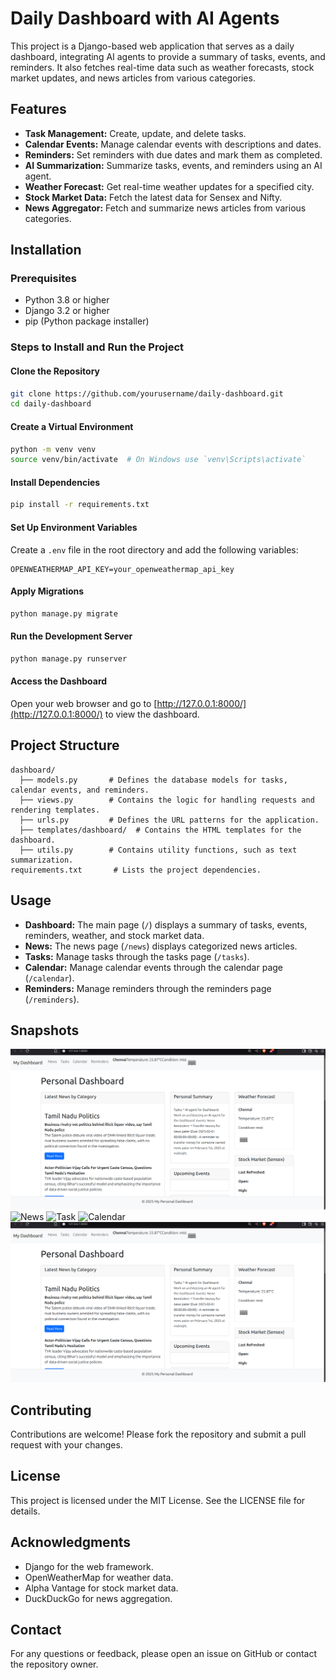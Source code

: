 # Daily Dashboard with AI Agents

This project is a Django-based web application that serves as a daily dashboard, integrating AI agents to provide a summary of tasks, events, and reminders. It also fetches real-time data such as weather forecasts, stock market updates, and news articles from various categories.

## Features
- **Task Management:** Create, update, and delete tasks.
- **Calendar Events:** Manage calendar events with descriptions and dates.
- **Reminders:** Set reminders with due dates and mark them as completed.
- **AI Summarization:** Summarize tasks, events, and reminders using an AI agent.
- **Weather Forecast:** Get real-time weather updates for a specified city.
- **Stock Market Data:** Fetch the latest data for Sensex and Nifty.
- **News Aggregator:** Fetch and summarize news articles from various categories.

## Installation

### Prerequisites
- Python 3.8 or higher
- Django 3.2 or higher
- pip (Python package installer)

### Steps to Install and Run the Project

#### Clone the Repository
```bash
git clone https://github.com/yourusername/daily-dashboard.git
cd daily-dashboard
```

#### Create a Virtual Environment
```bash
python -m venv venv
source venv/bin/activate  # On Windows use `venv\Scripts\activate`
```

#### Install Dependencies
```bash
pip install -r requirements.txt
```

#### Set Up Environment Variables
Create a `.env` file in the root directory and add the following variables:
```
OPENWEATHERMAP_API_KEY=your_openweathermap_api_key
```

#### Apply Migrations
```bash
python manage.py migrate
```

#### Run the Development Server
```bash
python manage.py runserver
```

#### Access the Dashboard
Open your web browser and go to [http://127.0.0.1:8000/](http://127.0.0.1:8000/) to view the dashboard.

## Project Structure
```
dashboard/
  ├── models.py       # Defines the database models for tasks, calendar events, and reminders.
  ├── views.py        # Contains the logic for handling requests and rendering templates.
  ├── urls.py         # Defines the URL patterns for the application.
  ├── templates/dashboard/  # Contains the HTML templates for the dashboard.
  ├── utils.py        # Contains utility functions, such as text summarization.
requirements.txt       # Lists the project dependencies.
```

## Usage
- **Dashboard:** The main page (`/`) displays a summary of tasks, events, reminders, weather, and stock market data.
- **News:** The news page (`/news`) displays categorized news articles.
- **Tasks:** Manage tasks through the tasks page (`/tasks`).
- **Calendar:** Manage calendar events through the calendar page (`/calendar`).
- **Reminders:** Manage reminders through the reminders page (`/reminders`).

## Snapshots
![Dashboard View](https://github.com/senthilthangaiah/personaldaashboard/blob/master/images/img1.png)
![News]([image2.jpeg](https://github.com/senthilthangaiah/personaldaashboard/blob/master/images/img2.png))
![Task]([image1.jpeg](https://github.com/senthilthangaiah/personaldaashboard/blob/master/images/img3.png))
![Calendar]([image2.jpeg](https://github.com/senthilthangaiah/personaldaashboard/blob/master/images/img4.png))
![Reminder](https://github.com/senthilthangaiah/personaldaashboard/blob/master/images/img1.png)

## Contributing
Contributions are welcome! Please fork the repository and submit a pull request with your changes.

## License
This project is licensed under the MIT License. See the LICENSE file for details.

## Acknowledgments
- Django for the web framework.
- OpenWeatherMap for weather data.
- Alpha Vantage for stock market data.
- DuckDuckGo for news aggregation.

## Contact
For any questions or feedback, please open an issue on GitHub or contact the repository owner.

